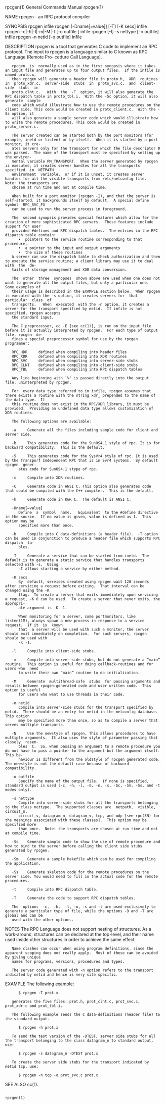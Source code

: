 rpcgen(1)							    General Commands Manual							     rpcgen(1)

NAME
       rpcgen - an RPC protocol compiler

SYNOPSIS
       rpcgen infile
       rpcgen [-Dname[=value]] [-T] [-K secs] infile
       rpcgen -c|-h|-l|-m|-M|-t [-o outfile ] infile
       rpcgen [-I] -s nettype [-o outfile] infile
       rpcgen -n netid [-o outfile] infile

DESCRIPTION
       rpcgen is a tool that generates C code to implement an RPC protocol.  The input to rpcgen is a language similar to C known as RPC Language (Remote Pro‐
       cedure Call Language).

       rpcgen  is  normally used as in the first synopsis where it takes an input file and generates up to four output files.  If the infile is named proto.x,
       then rpcgen will generate a header file in proto.h,  XDR	 routines  in  proto_xdr.c,  server-side  stubs	 in  proto_svc.c,  and	client-side  stubs  in
       proto_clnt.c.   With  the  -T  option, it will also generate the RPC dispatch table in proto_tbl.i.  With the -Sc option, it will also generate	sample
       code which would illustrate how to use the remote procedures on the client side. This code would be created in proto_client.c.  With the -Ss option, it
       will also generate a sample server code which would illustrate how to write the remote procedures. This code would be created in proto_server.c.

       The server created can be started both by the port monitors (for example, inetd or listen) or by itself.	 When it is started by a port monitor, it cre‐
       ates servers only for the transport for which the file descriptor 0 was passed.	The name of the transport must be specified by setting up the environ‐
       mental variable PM_TRANSPORT.  When the server generated by rpcgen is executed, it creates server handles for all the transports specified  in  NETPATH
       environment  variable,  or if it is unset, it creates server handles for all the visible transports from /etc/netconfig file.  Note: the transports are
       chosen at run time and not at compile time.

       When built for a port monitor (rpcgen -I), and that the server is self-started, it backgrounds itself by default.  A special define  symbol  RPC_SVC_FG
       can be used to run the server process in foreground.

       The  second synopsis provides special features which allow for the creation of more sophisticated RPC servers.  These features include support for user
       provided #defines and RPC dispatch tables.  The entries in the RPC dispatch table contain:
	      •	 pointers to the service routine corresponding to that procedure,
	      •	 a pointer to the input and output arguments
	      •	 the size of these routines
       A server can use the dispatch table to check authorization and then to execute the service routine; a client library may use it to deal	with  the  de‐
       tails of storage management and XDR data conversion.

       The  other  three  synopses  shown above are used when one does not want to generate all the output files, but only a particular one.  Some examples of
       their usage is described in the EXAMPLE section below.  When rpcgen is executed with the -s option, it creates servers for  that	 particular  class  of
       transports.   When  executed  with the -n option, it creates a server for the transport specified by netid.  If infile is not specified, rpcgen accepts
       the standard input.

       The C preprocessor, cc -E [see cc(1)], is run on the input file before it is actually interpreted by rpcgen.  For each type of output file, rpcgen  de‐
       fines a special preprocessor symbol for use by the rpcgen programmer:

       RPC_HDR	   defined when compiling into header files
       RPC_XDR	   defined when compiling into XDR routines
       RPC_SVC	   defined when compiling into server-side stubs
       RPC_CLNT	   defined when compiling into client-side stubs
       RPC_TBL	   defined when compiling into RPC dispatch tables

       Any line beginning with `%' is passed directly into the output file, uninterpreted by rpcgen.

       For  every data type referred to in infile, rpcgen assumes that there exists a routine with the string xdr_ prepended to the name of the data type.  If
       this routine does not exist in the RPC/XDR library, it must be provided.	 Providing an undefined data type allows customization of XDR routines.

       The following options are available:

       -a     Generate all the files including sample code for client and server side.

       -b     This generates code for the SunOS4.1 style of rpc. It is for backward compatibility.  This is the default.

       -5     This generates code for the SysVr4 style of rpc. It is used by the Transport Independent RPC that is in Svr4 systems.  By default rpcgen	gener‐
	      ates code for SunOS4.1 stype of rpc.

       -c     Compile into XDR routines.

       -C     Generate code in ANSI C. This option also generates code that could be compiled with the C++ compiler.  This is the default.

       -k     Generate code in K&R C.  The default is ANSI C.

       -Dname[=value]
	      Define  a	 symbol	 name.	 Equivalent  to the #define directive in the source.  If no value is given, value is defined as 1.  This option may be
	      specified more than once.

       -h     Compile into C data-definitions (a header file).	-T option can be used in conjunction to produce a header file which supports RPC dispatch  ta‐
	      bles.

       -I     Generate a service that can be started from inetd.  The default is to generate a static service that handles transports selected with -s.	 Using
	      -I allows starting a service by either method.

       -K secs
	      By  default, services created using rpcgen wait 120 seconds after servicing a request before exiting.  That interval can be changed using the -K
	      flag.  To create a server that exits immediately upon servicing a request, -K 0 can be used.  To create a server that never exits, the appropri‐
	      ate argument is -K -1.

	      When monitoring for a server, some portmonitors, like listen(1M), always spawn a new process in response to a service request.  If it  is	 known
	      that  a server will be used with such a monitor, the server should exit immediately on completion.  For such servers, rpcgen should be used with
	      -K -1.

       -l     Compile into client-side stubs.

       -m     Compile into server-side stubs, but do not generate a “main” routine.  This option is useful for doing callback-routines and for users who  need
	      to write their own “main” routine to do initialization.

       -M     Generate	multithread-safe  stubs	 for passing arguments and results between rpcgen-generated code and user written code.	 This option is useful
	      for users who want to use threads in their code.

       -n netid
	      Compile into server-side stubs for the transport specified by netid.  There should be an entry for netid in the netconfig database.  This option
	      may be specified more than once, so as to compile a server that serves multiple transports.

       -N     Use the newstyle of rpcgen. This allows procedures to have multiple arguments.  It also uses the style of parameter passing that closely	resem‐
	      bles  C.	So, when passing an argument to a remote procedure you do not have to pass a pointer to the argument but the argument itself. This be‐
	      haviour is different from the oldstyle of rpcgen generated code. The newstyle is not the default case because of backward compatibility.

       -o outfile
	      Specify the name of the output file.  If none is specified, standard output is used (-c, -h, -l, -m, -n, -s, -Sc, -Sm, -Ss, and -t modes only).

       -s nettype
	      Compile into server-side stubs for all the transports belonging to the class nettype.  The supported classes are	netpath,  visible,  circuit_n,
	      circuit_v, datagram_n, datagram_v, tcp, and udp [see rpc(3N) for the meanings associated with these classes].  This option may be specified more
	      than once.  Note: the transports are chosen at run time and not at compile time.

       -Sc    Generate sample code to show the use of remote procedure and how to bind to the server before calling the client side stubs generated by rpcgen.

       -Sm    Generate a sample Makefile which can be used for compiling the application.

       -Ss    Generate skeleton code for the remote procedures on the server side. You would need to fill in the actual code for the remote procedures.

       -t     Compile into RPC dispatch table.

       -T     Generate the code to support RPC dispatch tables.

       The  options  -c,  -h,  -l, -m, -s and -t are used exclusively to generate a particular type of file, while the options -D and -T are global and can be
       used with the other options.

NOTES
       The RPC Language does not support nesting of structures.	 As a work-around, structures can be declared at the top-level, and  their  name  used	inside
       other structures in order to achieve the same effect.

       Name clashes can occur when using program definitions, since the apparent scoping does not really apply.	 Most of these can be avoided by giving unique
       names for programs, versions, procedures and types.

       The server code generated with -n option refers to the transport indicated by netid and hence is very site specific.

EXAMPLE
       The following example:

	      $ rpcgen -T prot.x

       generates the five files: prot.h, prot_clnt.c, prot_svc.c, prot_xdr.c and prot_tbl.i.

       The following example sends the C data-definitions (header file) to the standard output.

	      $ rpcgen -h prot.x

       To send the test version of the -DTEST, server side stubs for all the transport belonging to the class datagram_n to standard output, use:

	      $ rpcgen -s datagram_n -DTEST prot.x

       To create the server side stubs for the transport indicated by netid tcp, use:

	      $ rpcgen -n tcp -o prot_svc.c prot.x

SEE ALSO
       cc(1).

																		     rpcgen(1)
